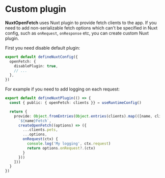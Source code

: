 # Custom plugin

**NuxtOpenFetch** uses Nuxt plugin to provide fetch clients to the app.
If you need to add non-serializable fetch options which can't be specified in Nuxt config, such as `onRequest`, `onResponse` etc, you can create custom Nuxt plugin.

First you need disable default plugin:
```ts
export default defineNuxtConfig({
  openFetch: {
    disablePlugin: true,
    // ...
  },
})
```

For example if you need to add logging on each request:
```ts
export default defineNuxtPlugin(() => {
  const { public: { openFetch: clients }} = useRuntimeConfig()

  return {
    provide: Object.fromEntries(Object.entries(clients).map(([name, client]) => [
      `${name}Fetch`,
      createOpenFetch((options) => ({
        ...clients.pets,
        ...options,
        onRequest(ctx) {
          console.log('My logging', ctx.request)
          return options.onRequest?.(ctx)
        }
      }))
    ]))
  }
})
```
